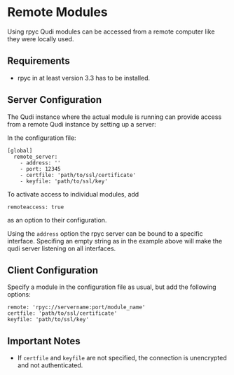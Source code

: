 # Remote Modules

Using rpyc Qudi modules can be accessed from a remote computer like they were locally used.

## Requirements

* rpyc in at least version 3.3 has to be installed.

## Server Configuration

The Qudi instance where the actual module is running can provide access from a remote Qudi instance by setting up a server:

In the configuration file:

```
[global]
  remote_server:
    - address: ''
    - port: 12345
    - certfile: 'path/to/ssl/certificate'
    - keyfile: 'path/to/ssl/key'
```

To activate access to individual modules, add

```
remoteaccess: true
```

as an option to their configuration.

Using the `address` option the rpyc server can be bound to a specific interface. Specifing an empty string as in the example above will make the qudi server listening on all interfaces.

## Client Configuration

Specify a module in the configuration file as usual, but add the following options:

```
remote: 'rpyc://servername:port/module_name'
certfile: 'path/to/ssl/certificate'
keyfile: 'path/to/ssl/key'
```

## Important Notes

* If `certfile` and `keyfile` are not specified, the connection is unencrypted and not authenticated.
